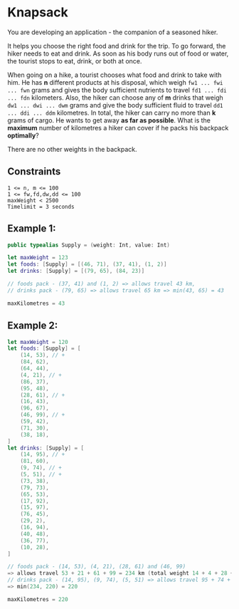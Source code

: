 # Knapsack

You are developing an application - the companion of a seasoned hiker. 

It helps you choose the right food and drink for the trip. To go forward, the hiker needs to eat and drink.
As soon as his body runs out of food or water, the tourist stops to eat, drink, or both at once.

When going on a hike, a tourist chooses what food and drink to take with him.
He has **n** different products at his disposal, which weigh `fw1 ... fwi ... fwn` grams and gives the body sufficient nutrients to travel `fd1 ... fdi ... fdn` kilometers. Also, the hiker can choose any of **m** drinks that weigh `dw1 ... dwi ... dwm` grams and give the body sufficient fluid to travel `dd1 ... ddi ... ddm` kilometres.
In total, the hiker can carry no more than **k** grams of cargo. He wants to get away **as far as possible**. What is the **maximum** number of kilometres a hiker can cover if he packs his backpack **optimally**?

There are no other weights in the backpack. 

## Constraints
```
1 <= n, m <= 100
1 <= fw,fd,dw,dd <= 100
maxWeight < 2500
Timelimit = 3 seconds
```
## Example 1: 
```swift 
public typealias Supply = (weight: Int, value: Int) 

let maxWeight = 123
let foods: [Supply] = [(46, 71), (37, 41), (1, 2)]
let drinks: [Supply] = [(79, 65), (84, 23)]

// foods pack - (37, 41) and (1, 2) => allows travel 43 km,
// drinks pack - (79, 65) => allows travel 65 km => min(43, 65) = 43

maxKilometres = 43
```

## Example 2: 
```swift 
let maxWeight = 120
let foods: [Supply] = [
    (14, 53), // +
    (84, 62),
    (64, 44),
    (4, 21), // +
    (86, 37),
    (95, 48),
    (28, 61), // +
    (16, 43),
    (96, 67),
    (46, 99), // +
    (59, 42),
    (71, 30),
    (38, 18),
] 
let drinks: [Supply] = [
    (14, 95), // +
    (81, 60),
    (9, 74), // +
    (5, 51), // +
    (73, 38),
    (79, 73),
    (65, 53),
    (17, 92),
    (15, 97),
    (76, 45),
    (29, 2),
    (16, 94),
    (40, 48),
    (36, 77),
    (10, 28),
]

// foods pack - (14, 53), (4, 21), (28, 61) and (46, 99)
=> allows travel 53 + 21 + 61 + 99 = 234 km (total weight 14 + 4 + 28 + 46 = 92)
// drinks pack - (14, 95), (9, 74), (5, 51) => allows travel 95 + 74 + 51 = 220 km (total weight 14 + 9 + 5 = 28) 
=> min(234, 220) = 220

maxKilometres = 220
```
